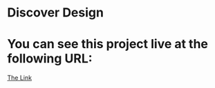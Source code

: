 # Discover Design
# You can see this project live at the following URL:

[The Link](http://gamesfactory.me/Discover-Design/)